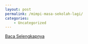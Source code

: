 ```yaml
---
layout: post
permalink: /mimpi-masa-sekolah-lagi/
categories:
    - Uncategorized
---
```


[Baca Selengkapnya](/10)